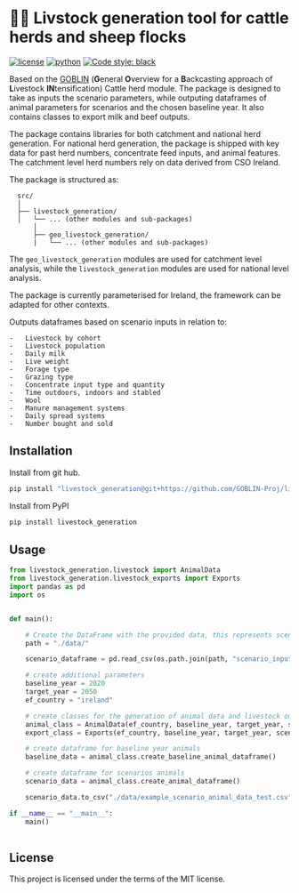# 🐄🐏 Livstock generation tool for cattle herds and sheep flocks
[![license](https://img.shields.io/badge/License-MIT%203.0-red)](https://github.com/GOBLIN-Proj/livestock_generation/blob/0.1.0/LICENSE)
[![python](https://img.shields.io/badge/python-3.9-blue?logo=python&logoColor=white)](https://github.com/GOBLIN-Proj/livestock_generation)
[![Code style: black](https://img.shields.io/badge/code%20style-black-000000.svg)](https://github.com/psf/black)


 Based on the [GOBLIN](https://gmd.copernicus.org/articles/15/2239/2022/) (**G**eneral **O**verview for a **B**ackcasting approach of **L**ivestock **IN**tensification) Cattle herd module. The package is designed to take as inputs the scenario parameters, while outputing dataframes of animal parameters for scenarios and the chosen baseline year. It also contains classes to export milk and beef outputs. 

 The package contains libraries for both catchment and national herd generation. For national herd generation, the package is shipped with key data for past herd numbers, concentrate feed inputs, and animal features. The catchment level herd numbers rely on data derived from CSO Ireland. 

 The package is structured as: 

  ```
    src/
    │
    ├── livestock_generation/
    │   └── ... (other modules and sub-packages)
        │
        ├── geo_livestock_generation/
        |   └── ... (other modules and sub-packages)

 ```
 
The ```geo_livestock_generation``` modules are used for catchment level analysis, while the ```livestock_generation``` modules are used for national 
level analysis. 

The package is currently parameterised for Ireland, the framework can be adapted for other contexts.

Outputs dataframes based on scenario inputs in relation to:

    -   Livestock by cohort
    -   Livestock population
    -   Daily milk
    -   Live weight
    -   Forage type
    -   Grazing type
    -   Concentrate input type and quantity
    -   Time outdoors, indoors and stabled
    -   Wool
    -   Manure management systems
    -   Daily spread systems
    -   Number bought and sold


## Installation

Install from git hub. 

```bash
pip install "livestock_generation@git+https://github.com/GOBLIN-Proj/livestock_generation.git@main" 

```

Install from PyPI

```bash
pip install livestock_generation
```

## Usage
```python
from livestock_generation.livestock import AnimalData
from livestock_generation.livestock_exports import Exports
import pandas as pd
import os


def main():

    # Create the DataFrame with the provided data, this represents scenario inputs
    path = "./data/"

    scenario_dataframe = pd.read_csv(os.path.join(path, "scenario_input_dataframe.csv"))

    # create additional parameters
    baseline_year = 2020
    target_year = 2050
    ef_country = "ireland"

    # create classes for the generation of animal data and livestock ouput data
    animal_class = AnimalData(ef_country, baseline_year, target_year, scenario_dataframe)
    export_class = Exports(ef_country, baseline_year, target_year, scenario_dataframe)

    # create dataframe for baseline year animals
    baseline_data = animal_class.create_baseline_animal_dataframe()

    # create dataframe for scenarios animals
    scenario_data = animal_class.create_animal_dataframe()

    scenario_data.to_csv("./data/example_scenario_animal_data_test.csv")

if __name__ == "__main__":
    main()
    
```
## License
This project is licensed under the terms of the MIT license.
